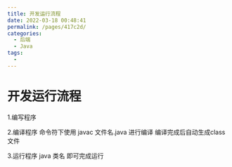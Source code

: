 ```yaml
---
title: 开发运行流程
date: 2022-03-18 00:48:41
permalink: /pages/417c2d/
categories:
  - 后端
  - Java
tags:
  - 
---
```

# 开发运行流程

1.编写程序

2.编译程序 		命令符下使用 	javac 文件名.java 	进行编译 编译完成后自动生成class文件

3.运行程序		java 类名   即可完成运行





